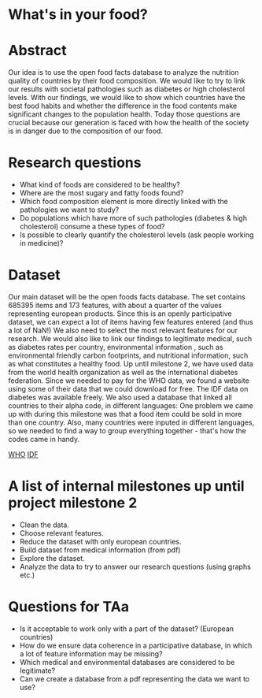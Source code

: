 # What's in your food?

# Abstract
Our idea is to use the open food facts database to analyze the nutrition quality of countries by their food composition. 
We would like to try to link our results with societal pathologies such as diabetes or high cholesterol levels.
With our findings, we would like to show which countries have the best food habits and whether the difference in the food contents make significant changes to the population health.
Today those questions are crucial because our generation is faced with how the health of the society is in danger due to the composition of our food.

# Research questions
- What kind of foods are considered to be healthy?
- Where are the most sugary and fatty foods found?
- Which food composition element is more directly linked with the pathologies we want to study?
- Do populations which have more of such pathologies (diabetes & high cholesterol) consume a these types of food?
- Is possible to clearly quantify the cholesterol levels (ask people working in medicine)?

# Dataset
Our main dataset will be the open foods facts database. 
The set contains 685395 items and 173 features, with about a quarter of the values representing european products. Since this is an openly participative dataset, we can expect a lot of items having few features entered (and thus a lot of NaN!)
We also need to select the most relevant features for our research. 
We would also like to link our findings to legitimate medical, such as diabetes rates per country, environmental information , such as environmental friendly carbon footprints, and nutritional information, such as what constitutes a healthy food.
Up until milestone 2, we have used data from the world health organization as well as the international diabetes federation. 
Since we needed to pay for the WHO data, we found a website using some of their data that we could download for free. 
The IDF data on diabetes was available freely.
We also used a database that linked all countries to their alpha code, in different languages: 
One problem we came up with during this milestone was that a food item could be sold in more than one country. Also, many countries were inputed in different languages, so we needed to find a way to group everything together - that's how the codes came in handy.

[WHO](https://ourworldindata.org/obesity)
[IDF](http://diabetesatlas.org/resources/2017-atlas.html)



# A list of internal milestones up until project milestone 2
- Clean the data.
- Choose relevant features. 
- Reduce the dataset with only european countries.
- Build dataset from medical information (from pdf)
- Explore the dataset.
- Analyze the data to try to answer our research questions (using graphs etc.)

# Questions for TAa
- Is it acceptable to work only with a part of the dataset? (European countries)
- How do we ensure data coherence in a participative database, in which a lot of feature information may be missing?
- Which medical and environmental databases are considered to be legitimate? 
- Can we create a database from a pdf representing the data we want to use? 
